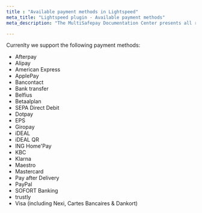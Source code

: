 ```yaml
---
title : "Available payment methods in Lightspeed"
meta_title: "Lightspeed plugin - Available payment methods"
meta_description: "The MultiSafepay Documentation Center presents all relevant information about our Plugins and API. You can also find support pages for Payment Methods, Tools and General Questions as well as the contact details of our Support and Integration Teams."

---
```

Currenlty we support the following payment methods:

+ Afterpay
+ Alipay
+ American Express
+ ApplePay
+ Bancontact
+ Bank transfer
+ Belfius
+ Betaalplan
+ SEPA Direct Debit
+ Dotpay
+ EPS
+ Giropay
+ iDEAL
+ iDEAL QR
+ ING Home'Pay
+ KBC
+ Klarna
+ Maestro
+ Mastercard
+ Pay after Delivery
+ PayPal
+ SOFORT Banking
+ trustly
+ Visa (including Nexi, Cartes Bancaires & Dankort)

